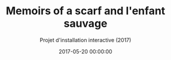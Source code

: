 ---
title: "Memoirs of a scarf and l'enfant sauvage"
subtitle: "Projet d'installation interactive (2017)"
date: 2017-05-20 00:00:00
description: "Réalisé avec Anomes - Projet expérimentation avec machine learning et électronique pour installation interactive, scénographique et robotique (testée en résidence mais jamais aboutie)"
featured_image: '/images/08AliajAngelus/couverture.jpg'
---